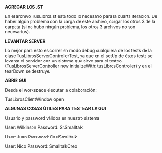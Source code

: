 **AGREGAR LOS .ST**

En el archivo TusLibros.st está todo lo necesario para la cuarta iteración. De haber algún problema con la carga de este
archivo, cargar los otros 3 de la carpeta (si no hubo ningún problema, los otros 3 archivos no son necesarios).



**LEVANTAR SERVER**

Lo mejor para esto es correr en modo debug cualquiera de los tests de la clase TusLibrosServerControllerTest, 
ya que en el setUp de éstos tests se levanta el servidor con un sistema que sirve para el testeo (TusLibrosServerController new initializeWith: tusLibrosController)
y en el tearDown se destruye.



**ABRIR GUI**

Desde el workspace ejecutar la colaboración:

TusLibrosClientWindow open



**ALGUNAS COSAS ÚTILES PARA TESTEAR LA GUI**

Usuario y password válidos en nuestro sistema

User: Wilkinson
Password: Sr.Smalltalk

User: Juan
Password: CasiSmalltalk

User: Nico
Password: SmalltalkCreo
